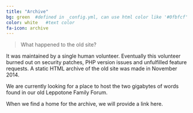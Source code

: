 ```yaml
---
title: "Archive"
bg: green  #defined in _config.yml, can use html color like '#0fbfcf'
color: white   #text color
fa-icon: archive
---
```


> What happened to the old site?

It was maintained by a single human volunteer. Eventually this volunteer burned out on security patches, PHP version issues and unfulfilled feature requests. A static HTML archive of the old site was made in November 2014.

We are currently looking for a place to host the two gigabytes of words found in our old Leppotone Family Forum. 

When we find a home for the archive, we will provide a link here.
